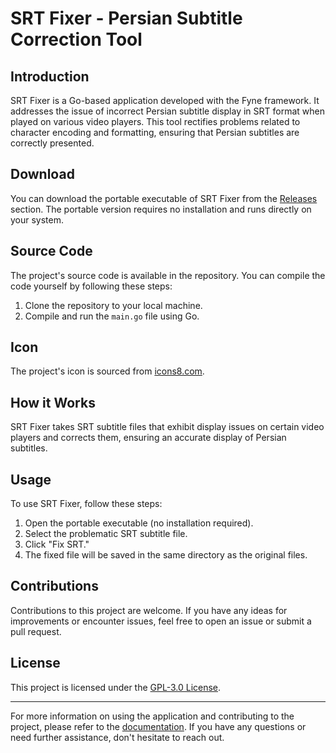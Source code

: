 # SRT Fixer - Persian Subtitle Correction Tool

## Introduction
SRT Fixer is a Go-based application developed with the Fyne framework. It addresses the issue of incorrect Persian subtitle display in SRT format when played on various video players. This tool rectifies problems related to character encoding and formatting, ensuring that Persian subtitles are correctly presented.

## Download
You can download the portable executable of SRT Fixer from the [Releases](https://github.com/ButcherWithSmile/srt-fixer/releases/) section. The portable version requires no installation and runs directly on your system.

## Source Code
The project's source code is available in the repository. You can compile the code yourself by following these steps:
1. Clone the repository to your local machine.
2. Compile and run the `main.go` file using Go.

## Icon
The project's icon is sourced from [icons8.com](https://icons8.com/).

## How it Works
SRT Fixer takes SRT subtitle files that exhibit display issues on certain video players and corrects them, ensuring an accurate display of Persian subtitles.

## Usage
To use SRT Fixer, follow these steps:
1. Open the portable executable (no installation required).
2. Select the problematic SRT subtitle file.
3. Click "Fix SRT."
4. The fixed file will be saved in the same directory as the original files.

## Contributions
Contributions to this project are welcome. If you have any ideas for improvements or encounter issues, feel free to open an issue or submit a pull request.

## License
This project is licensed under the [GPL-3.0 License](LICENSE).

---

For more information on using the application and contributing to the project, please refer to the [documentation](#). If you have any questions or need further assistance, don't hesitate to reach out.
